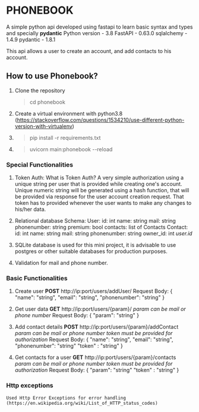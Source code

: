 # PHONEBOOK
A simple python api developed using fastapi to learn basic syntax and types and specially **pydantic**
Python version - 3.8
FastAPI - 0.63.0
sqlalchemy - 1.4.9
pydantic - 1.8.1

This api allows a user to create an account, and add contacts to his account.

## How to use Phonebook?
1. Clone the repository 
    > cd phonebook
2. Create a virtual environment with python3.8 (https://stackoverflow.com/questions/1534210/use-different-python-version-with-virtualenv)
3. > pip install -r requirements.txt
4. > uvicorn main:phonebook --reload


### Special Functionalities

1. Token Auth:
    What is Token Auth? 
        A very simple authorization using a unique string per user that is provided while creating one's account.
    Unique numeric string will be generated using a hash function, that will be provided via response for the user account creation request.
    That token has to provided whenever the user wants to make any changes to his/her data.

2. Relational database Schema:
    User:
        id: int
        name: string
        mail: string
        phonenumber: string
        premium: bool
        contacts: list of Contacts
    Contact:
        id: int
        name: string
        mail: string
        phonenumber: string
        owner_id: int *user.id*

3. SQLite database is used for this mini project, it is advisable to use postgres or other suitable databases for production purposes.

4. Validation for mail and phone number.

### Basic Functionalities

1. Create user **POST**
    http://ip:port/users/addUser/
    Request Body: 
        {
            "name": "string",
            "email": "string",
            "phonenumber": "string"
        }

2. Get user data **GET**
    http://ip:port/users/{param}/
    *param can be mail or phone number*
    Request Body:
        {
            "param": "string"
        }

3. Add contact details **POST**
    http://ip:port/users/{param}/addContact
    *param can be mail or phone number*
    *token must be provided for authorization*
    Request Body:
    {
        "name": "string",
        "email": "string",
        "phonenumber": "string"
        "token" : "string"
    }

4. Get contacts for a user **GET**
    http://ip:port/users/{param}/contacts
    *param can be mail or phone number*
    *token must be provided for authorization*
    Request Body:
        {
            "param": "string"
            "token" : "string"
        }

### Http exceptions

    Used Http Error Exceptions for error handling
    (https://en.wikipedia.org/wiki/List_of_HTTP_status_codes)


